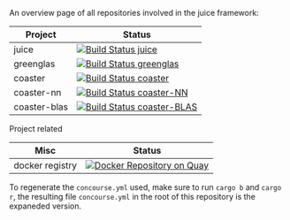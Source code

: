 An overview page of all repositories involved in the juice framework:

| Project          | Status |
| ---------------- | --- |
| juice | [![Build Status juice](https://ci.spearow.io/api/v1/teams/spearow/pipelines/juice/jobs/test-juice/badge)](https://ci.spearow.io/teams/spearow/pipelines/juice) |
| greenglas | [![Build Status greenglas](https://ci.spearow.io/api/v1/teams/spearow/pipelines/juice/jobs/test-greenglas/badge)](https://ci.spearow.io/teams/spearow/pipelines/juice) |
| coaster      |  [![Build Status coaster](https://ci.spearow.io/api/v1/teams/spearow/pipelines/juice/jobs/test-coaster/badge)](https://ci.spearow.io/teams/spearow/pipelines/juice) |
| coaster-nn   |  [![Build Status coaster-NN](https://ci.spearow.io/api/v1/teams/spearow/pipelines/juice/jobs/test-coaster-nn/badge)](https://ci.spearow.io/teams/spearow/pipelines/juice) |
| coaster-blas | [![Build Status coaster-BLAS](https://ci.spearow.io/api/v1/teams/spearow/pipelines/juice/jobs/test-coaster-blas/badge)](https://ci.spearow.io/teams/spearow/pipelines/juice) |

Project related

| Misc | Status |
| ---- | --- |
| docker registry | [![Docker Repository on Quay](https://quay.io/repository/spearow/machine-learning-container/status "Docker Repository on Quay")](https://quay.io/repository/spearow/machine-learning-container) |


To regenerate the `concourse.yml` used, make sure to run `cargo b` and `cargo r`, the resulting file `concourse.yml` in the root of this repository is the expaneded version.
